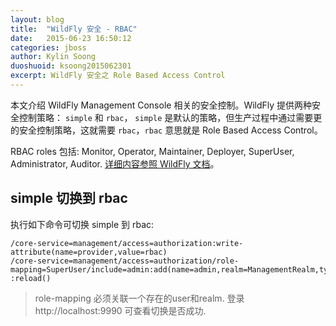 ```yaml
---
layout: blog
title:  "WildFly 安全 - RBAC"
date:   2015-06-23 16:50:12
categories: jboss
author: Kylin Soong
duoshuoid: ksoong2015062301
excerpt: WildFly 安全之 Role Based Access Control
---
```


本文介绍 WildFly Management Console 相关的安全控制。WildFly 提供两种安全控制策略： `simple` 和 `rbac`， `simple` 是默认的策略，但生产过程中通过需要更的安全控制策略，这就需要 `rbac`，`rbac` 意思就是 Role Based Access Control。

RBAC roles 包括: Monitor, Operator, Maintainer, Deployer, SuperUser, Administrator, Auditor. [详细内容参照 WildFly 文档](https://docs.jboss.org/author/display/WFLY9/RBAC)。 

## simple 切换到 rbac

执行如下命令可切换 simple 到 rbac:

~~~
/core-service=management/access=authorization:write-attribute(name=provider,value=rbac)
/core-service=management/access=authorization/role-mapping=SuperUser/include=admin:add(name=admin,realm=ManagementRealm,type=USER)
:reload()
~~~

> role-mapping 必须关联一个存在的user和realm. 登录 http://localhost:9990 可查看切换是否成功.


